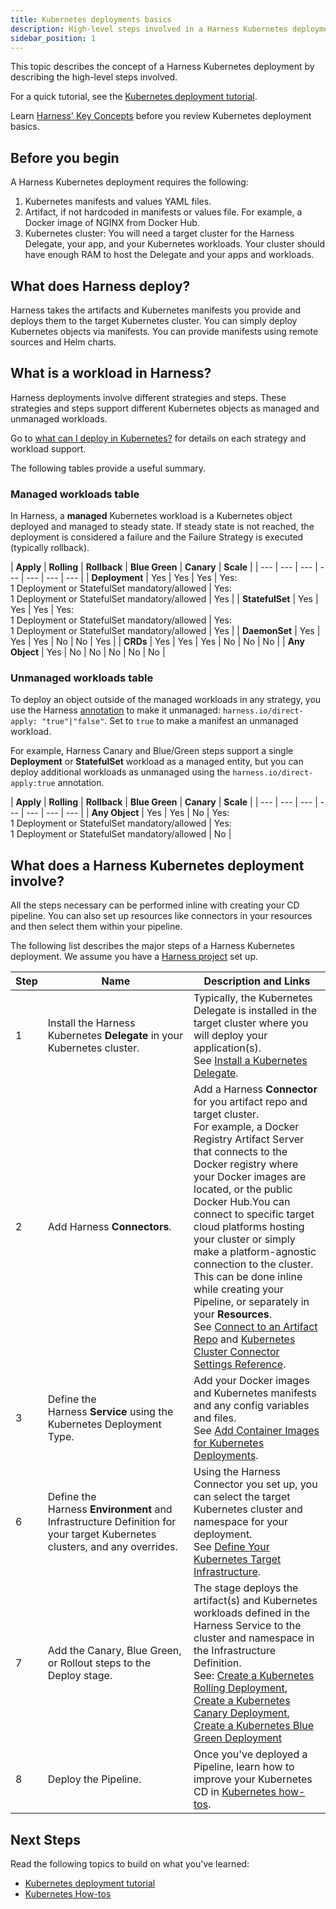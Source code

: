 ```yaml
---
title: Kubernetes deployments basics
description: High-level steps involved in a Harness Kubernetes deployment.
sidebar_position: 1
---
```


This topic describes the concept of a Harness Kubernetes deployment by describing the high-level steps involved.

For a quick tutorial, see the [Kubernetes deployment tutorial](/docs/continuous-delivery/deploy-srv-diff-platforms/kubernetes/kubernetes-cd-quickstart).

Learn [Harness' Key Concepts](/docs/getting-started/learn-harness-key-concepts) before you review Kubernetes deployment basics.

## Before you begin

A Harness Kubernetes deployment requires the following:

1. Kubernetes manifests and values YAML files.
2. Artifact, if not hardcoded in manifests or values file. For example, a Docker image of NGINX from Docker Hub.
3. Kubernetes cluster: You will need a target cluster for the Harness Delegate, your app, and your Kubernetes workloads. Your cluster should have enough RAM to host the Delegate and your apps and workloads.

## What does Harness deploy?

Harness takes the artifacts and Kubernetes manifests you provide and deploys them to the target Kubernetes cluster. You can simply deploy Kubernetes objects via manifests. You can provide manifests using remote sources and Helm charts.

## What is a workload in Harness?

Harness deployments involve different strategies and steps. These strategies and steps support different Kubernetes objects as managed and unmanaged workloads.

Go to [what can I deploy in Kubernetes?](/docs/continuous-delivery/deploy-srv-diff-platforms/kubernetes/cd-k8s-ref/what-can-i-deploy-in-kubernetes) for details on each strategy and workload support.

The following tables provide a useful summary.

### Managed workloads table

In Harness, a **managed** Kubernetes workload is a Kubernetes object deployed and managed to steady state. If steady state is not reached, the deployment is considered a failure and the Failure Strategy is executed (typically rollback).

| **Apply** | **Rolling** | **Rollback** | **Blue Green** | **Canary** | **Scale** |
| --- | --- | --- | --- | --- | --- | --- |
| **Deployment** | Yes | Yes | Yes | Yes:<br/>1 Deployment or StatefulSet mandatory/allowed | Yes:<br/>1 Deployment or StatefulSet mandatory/allowed | Yes |
| **StatefulSet** | Yes | Yes | Yes | Yes:<br/>1 Deployment or StatefulSet mandatory/allowed | Yes:<br/>1 Deployment or StatefulSet mandatory/allowed | Yes |
| **DaemonSet** | Yes | Yes | Yes | No | No | Yes |
| **CRDs** | Yes | Yes | Yes | No | No | No |
| **Any Object** | Yes | No | No | No | No | No |

### Unmanaged workloads table

To deploy an object outside of the managed workloads in any strategy, you use the Harness [annotation](../cd-technical-reference/cd-k8s-ref/kubernetes-annotations-and-labels.md) to make it unmanaged: `harness.io/direct-apply: "true"|"false"`. Set to `true` to make a manifest an unmanaged workload.

For example, Harness Canary and Blue/Green steps support a single **Deployment** or **StatefulSet** workload as a managed entity, but you can deploy additional workloads as unmanaged using the `harness.io/direct-apply:true` annotation.

| **Apply** | **Rolling** | **Rollback** | **Blue Green** | **Canary** | **Scale** |
| --- | --- | --- | --- | --- | --- | --- |
| **Any Object** | Yes | Yes | No | Yes:<br/>1 Deployment or StatefulSet mandatory/allowed | Yes:<br/>1 Deployment or StatefulSet mandatory/allowed | No |

## What does a Harness Kubernetes deployment involve?

All the steps necessary can be performed inline with creating your CD pipeline. You can also set up resources like connectors in your resources and then select them within your pipeline.

The following list describes the major steps of a Harness Kubernetes deployment. We assume you have a [Harness project](/docs/platform/organizations-and-projects/projects-and-organizations) set up.

| **Step** | **Name** | **Description and Links** |
| --- | --- | --- |
| 1 | Install the Harness Kubernetes **Delegate** in your Kubernetes cluster.  | Typically, the Kubernetes Delegate is installed in the target cluster where you will deploy your application(s).<br/>See [Install a Kubernetes Delegate](../../platform/2_Delegates/advanced-installation/install-a-kubernetes-delegate.md). |
| 2 | Add Harness **Connectors**. | Add a Harness **Connector** for you artifact repo and target cluster.<br/>For example, a Docker Registry Artifact Server that connects to the Docker registry where your Docker images are located, or the public Docker Hub.You can connect to specific target cloud platforms hosting your cluster or simply make a platform-agnostic connection to the cluster.<br/>This can be done inline while creating your Pipeline, or separately in your **Resources**.<br/>See [Connect to an Artifact Repo](../../platform/7_Connectors/connect-to-an-artifact-repo.md) and [Kubernetes Cluster Connector Settings Reference](../../platform/7_Connectors/ref-cloud-providers/kubernetes-cluster-connector-settings-reference.md). |
| 3 | Define the Harness **Service** using the Kubernetes Deployment Type. | Add your Docker images and Kubernetes manifests and any config variables and files.<br/>See [Add Container Images for Kubernetes Deployments](cd-kubernetes-category/add-artifacts-for-kubernetes-deployments.md). |
| 6 | Define the Harness **Environment** and Infrastructure Definition for your target Kubernetes clusters, and any overrides. | Using the Harness Connector you set up, you can select the target Kubernetes cluster and namespace for your deployment.<br/>See [Define Your Kubernetes Target Infrastructure](../cd-infrastructure/kubernetes-infra/define-your-kubernetes-target-infrastructure.md). |
| 7 | Add the Canary, Blue Green, or Rollout steps to the Deploy stage. | The stage deploys the artifact(s) and Kubernetes workloads defined in the Harness Service to the cluster and namespace in the Infrastructure Definition.<br/>See: [Create a Kubernetes Rolling Deployment](../deploy-srv-diff-platforms/kubernetes/kubernetes-executions/create-a-kubernetes-rolling-deployment.md),  [Create a Kubernetes Canary Deployment](../deploy-srv-diff-platforms/kubernetes/kubernetes-executions/create-a-kubernetes-canary-deployment.md), [Create a Kubernetes Blue Green Deployment](../deploy-srv-diff-platforms/kubernetes/kubernetes-executions/create-a-kubernetes-blue-green-deployment.md) |
| 8 | Deploy the Pipeline. | Once you've deployed a Pipeline, learn how to improve your Kubernetes CD in [Kubernetes how-tos](/docs/category/kubernetes). | 

## Next Steps

Read the following topics to build on what you've learned:

* [Kubernetes deployment tutorial](../deploy-srv-diff-platforms/kubernetes/kubernetes-cd-quickstart.md)
* [Kubernetes How-tos](/docs/category/kubernetes)

